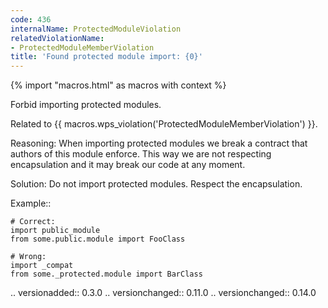 ```yaml
---
code: 436
internalName: ProtectedModuleViolation
relatedViolationName:
- ProtectedModuleMemberViolation
title: 'Found protected module import: {0}'
---
```


{% import "macros.html" as macros with context %}


Forbid importing protected modules.

Related to {{ macros.wps_violation('ProtectedModuleMemberViolation') }}.

Reasoning:
    When importing protected modules we break a contract
    that authors of this module enforce.
    This way we are not respecting encapsulation and it may break
    our code at any moment.

Solution:
    Do not import protected modules.
    Respect the encapsulation.

Example::

    # Correct:
    import public_module
    from some.public.module import FooClass

    # Wrong:
    import _compat
    from some._protected.module import BarClass

.. versionadded:: 0.3.0
.. versionchanged:: 0.11.0
.. versionchanged:: 0.14.0